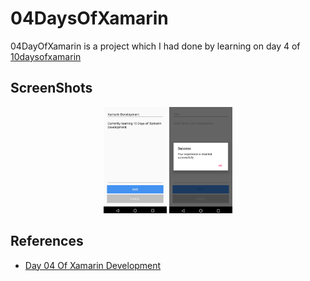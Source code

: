 # 04DaysOfXamarin
04DayOfXamarin is a  project which I had done by learning on day 4 of  [10daysofxamarin](https://10daysofxamarin.blog)


## ScreenShots 

<p align="center">
<img src="https://github.com/shankarmadeshvaran/10DaysOfXamarin/blob/master/Day04OfXamarin/ScreenShots/Screen1.png" width="20%" height="25%"/>
<img src="https://github.com/shankarmadeshvaran/10DaysOfXamarin/blob/master/Day04OfXamarin/ScreenShots/Screen2.png" width="20%" height="25%"/>
</p>


## References
- [Day 04 Of Xamarin Development](https://10daysofxamarin.blog/2019/03/07/day-4/)
